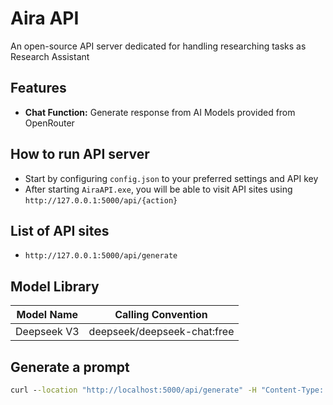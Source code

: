 # Aira API
An open-source API server dedicated for handling researching tasks as Research Assistant

## Features
* **Chat Function:** Generate response from AI Models provided from OpenRouter

## How to run API server
* Start by configuring `config.json` to your preferred settings and API key
* After starting `AiraAPI.exe`, you will be able to visit API sites using `http://127.0.0.1:5000/api/{action}`

## List of API sites
* `http://127.0.0.1:5000/api/generate`

## Model Library
| Model Name | Calling Convention |
| ---------- | ------------------ |
| Deepseek V3 | deepseek/deepseek-chat:free |

## Generate a prompt
```cmd
curl --location "http://localhost:5000/api/generate" -H "Content-Type: application/json" -H "Accept: text/event-stream" -d "{\"role\": \"user\",\"model\": \"deepseek/deepseek-chat:free\",\"content\": \"What is the purpose of life\"}"
```

